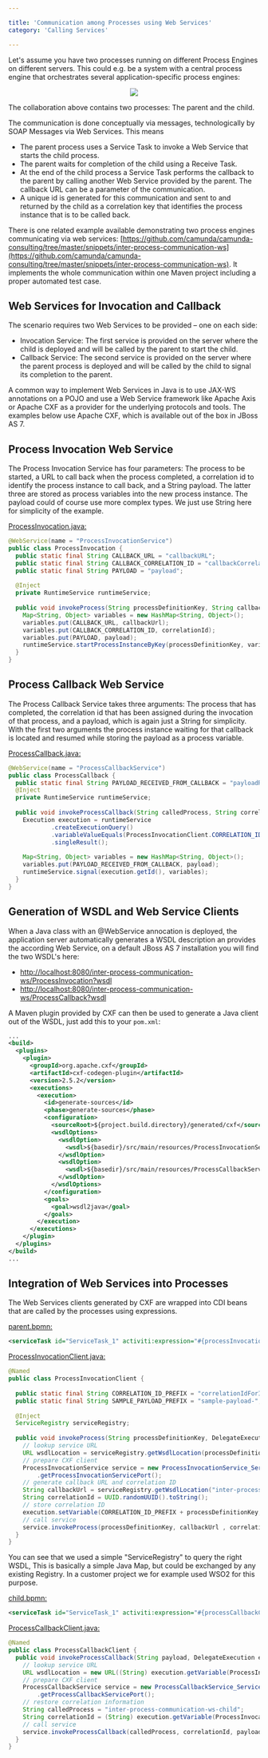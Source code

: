 ```yaml
---

title: 'Communication among Processes using Web Services'
category: 'Calling Services'

---
```



Let's assume you have two processes running on different Process Engines on different servers. This could e.g. be a system with a central process engine that orchestrates several application-specific process engines:


<center>
  <img src="ref:asset:/assets/img/real-life/inter-process-communication-ws.png" class="img-responsive"/>
</center>

The collaboration above contains two processes: The parent and the child.

The communication is done conceptually via messages, technologically by SOAP Messages via Web Services. This means

 *   The parent process uses a Service Task to invoke a Web Service that starts the child process.
 *   The parent waits for completion of the child using a Receive Task.
 *   At the end of the child process a Service Task performs the callback to the parent by calling another Web Service provided by the parent. The callback URL can be a parameter of the communication.
 *   A unique id is generated for this communication and sent to and returned by the child as a correlation key that identifies the process instance that is to be called back.

There is one related example available demonstrating two process engines communicating via web services: [https://github.com/camunda/camunda-consulting/tree/master/snippets/inter-process-communication-ws](https://github.com/camunda/camunda-consulting/tree/master/snippets/inter-process-communication-ws). It implements the whole communication within one Maven project including a proper automated test case.


## Web Services for Invocation and Callback

The scenario requires two Web Services to be provided – one on each side:

 * Invocation Service: The first service is provided on the server where the child is deployed and will be called by the parent to start the child.
 * Callback Service: The second service is provided on the server where the parent process is deployed and will be called by the child to signal its completion to the parent.

A common way to implement Web Services in Java is to use JAX-WS annotations on a POJO and use a Web Service framework like Apache Axis or Apache CXF as a provider for the underlying protocols and tools. The examples below use Apache CXF, which is available out of the box in JBoss AS 7.


## Process Invocation Web Service

The Process Invocation Service has four parameters: The process to be started, a URL to call back when the process completed, a correlation id to identify the process instance to call back, and a String payload. The latter three are stored as process variables into the new process instance. The payload could of course use more complex types. We just use String here for simplicity of the example.

[ProcessInvocation.java:](https://github.com/camunda/camunda-consulting/blob/master/snippets/inter-process-communication-ws/src/main/java/org/camunda/demo/interpocesscommunication/ws/ProcessInvocation.java)

```java
@WebService(name = "ProcessInvocationService")
public class ProcessInvocation {
  public static final String CALLBACK_URL = "callbackURL";
  public static final String CALLBACK_CORRELATION_ID = "callbackCorrelationId";
  public static final String PAYLOAD = "payload";
   
  @Inject
  private RuntimeService runtimeService;
   
  public void invokeProcess(String processDefinitionKey, String callbackUrl, String correlationId, String payload) {
    Map<String, Object> variables = new HashMap<String, Object>();
    variables.put(CALLBACK_URL, callbackUrl);
    variables.put(CALLBACK_CORRELATION_ID, correlationId);
    variables.put(PAYLOAD, payload);
    runtimeService.startProcessInstanceByKey(processDefinitionKey, variables);
  }
}
```


## Process Callback Web Service    

The Process Callback Service takes three arguments: The process that has completed, the correlation id that has been assigned during the invocation of that process, and a payload, which is again just a String for simplicity. With the first two arguments the process instance waiting for that callback is located and resumed while storing the payload as a process variable.

[ProcessCallback.java:](https://github.com/camunda/camunda-consulting/blob/master/snippets/inter-process-communication-ws/src/main/java/org/camunda/demo/interpocesscommunication/ws/ProcessCallback.java)

```java
@WebService(name = "ProcessCallbackService")
public class ProcessCallback {
  public static final String PAYLOAD_RECEIVED_FROM_CALLBACK = "payloadReceivedFromCallback";
  @Inject
  private RuntimeService runtimeService;
   
  public void invokeProcessCallback(String calledProcess, String correlationId, String payload) {
    Execution execution = runtimeService
            .createExecutionQuery()
            .variableValueEquals(ProcessInvocationClient.CORRELATION_ID_PREFIX + calledProcess, correlationId)
            .singleResult();
     
    Map<String, Object> variables = new HashMap<String, Object>();
    variables.put(PAYLOAD_RECEIVED_FROM_CALLBACK, payload);
    runtimeService.signal(execution.getId(), variables);
  }
}
```


## Generation of WSDL and Web Service Clients

When a Java class with an @WebService annocation is deployed, the application server automatically generates a WSDL description an provides the according Web Service, on a default JBoss AS 7 installation you will find the two WSDL's here:

*   [http://localhost:8080/inter-process-communication-ws/ProcessInvocation?wsdl](http://localhost:8080/inter-process-communication-ws/ProcessInvocation?wsdl)
*   [http://localhost:8080/inter-process-communication-ws/ProcessCallback?wsdl](http://localhost:8080/inter-process-communication-ws/ProcessCallback?wsdl)

A Maven plugin provided by CXF can then be used to generate a Java client out of the WSDL, just add this to your `pom.xml`:

```xml
...
<build>
  <plugins>
    <plugin>
      <groupId>org.apache.cxf</groupId>
      <artifactId>cxf-codegen-plugin</artifactId>
      <version>2.5.2</version>
      <executions>
        <execution>
          <id>generate-sources</id>
          <phase>generate-sources</phase>
          <configuration>
            <sourceRoot>${project.build.directory}/generated/cxf</sourceRoot>
            <wsdlOptions>
              <wsdlOption>
                <wsdl>${basedir}/src/main/resources/ProcessInvocationService.wsdl</wsdl>
              </wsdlOption>
              <wsdlOption>
                <wsdl>${basedir}/src/main/resources/ProcessCallbackService.wsdl</wsdl>
              </wsdlOption>
            </wsdlOptions>
          </configuration>
          <goals>
            <goal>wsdl2java</goal>
          </goals>
        </execution>
      </executions>
    </plugin>
  </plugins>
</build>
...
```


## Integration of Web Services into Processes

The Web Services clients generated by CXF are wrapped into CDI beans that are called by the processes using expressions.

[parent.bpmn:](https://github.com/camunda/camunda-consulting/blob/master/snippets/inter-process-communication-ws/src/main/resources/parent.bpmn)

```xml
<serviceTask id="ServiceTask_1" activiti:expression="#{processInvocationClient.invokeProcess('inter-process-communication-ws-child', execution)}" name="Invoke child process" />
```

[ProcessInvocationClient.java:](https://github.com/camunda/camunda-consulting/blob/master/snippets/inter-process-communication-ws/src/main/java/org/camunda/demo/interpocesscommunication/ws/ProcessInvocationClient.java)

```java
@Named
public class ProcessInvocationClient {
   
  public static final String CORRELATION_ID_PREFIX = "correlationIdForInvocationOf_";
  public static final String SAMPLE_PAYLOAD_PREFIX = "sample-payload-";
   
  @Inject
  ServiceRegistry serviceRegistry;
   
  public void invokeProcess(String processDefinitionKey, DelegateExecution execution) {
    // lookup service URL
    URL wsdlLocation = serviceRegistry.getWsdlLocation(processDefinitionKey);
    // prepare CXF client
    ProcessInvocationService service = new ProcessInvocationService_Service(wsdlLocation)
        .getProcessInvocationServicePort();
    // generate callback URL and correlation ID
    String callbackUrl = serviceRegistry.getWsdlLocation("inter-process-communication-ws-parent").toString();
    String correlationId = UUID.randomUUID().toString();
    // store correlation ID
    execution.setVariable(CORRELATION_ID_PREFIX + processDefinitionKey, correlationId);
    // call service
    service.invokeProcess(processDefinitionKey, callbackUrl , correlationId, SAMPLE_PAYLOAD_PREFIX + correlationId);
  }
}
```

You can see that we used a simple "ServiceRegistry" to query the right WSDL, This is basically a simple Java Map, but could be exchanged by any existing Registry. In a customer project we for example used WSO2 for this purpose.

[child.bpmn:](https://github.com/camunda/camunda-consulting/blob/master/snippets/inter-process-communication-ws/src/main/resources/child.bpmn)

```xml
<serviceTask id="ServiceTask_1" activiti:expression="#{processCallbackClient.invokeProcessCallback(payload, execution)};" name="Invoke callback">
```

[ProcessCallbackClient.java:](https://github.com/camunda/camunda-consulting/blob/master/snippets/inter-process-communication-ws/src/main/java/org/camunda/demo/interpocesscommunication/ws/ProcessCallbackClient.java)

```java
@Named
public class ProcessCallbackClient {
  public void invokeProcessCallback(String payload, DelegateExecution execution) throws MalformedURLException {
    // lookup service URL
    URL wsdlLocation = new URL((String) execution.getVariable(ProcessInvocation.CALLBACK_URL));
    // prepare CXF client
    ProcessCallbackService service = new ProcessCallbackService_Service(wsdlLocation)
        .getProcessCallbackServicePort();
    // restore correlation information
    String calledProcess = "inter-process-communication-ws-child";
    String correlationId = (String) execution.getVariable(ProcessInvocation.CALLBACK_CORRELATION_ID);
    // call service
    service.invokeProcessCallback(calledProcess, correlationId, payload);
  }
}
```
